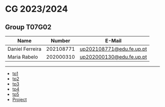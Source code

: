 # CG 2023/2024

## Group T07G02
| Name             | Number    | E-Mail             |
| ---------------- | --------- | ------------------ |
| Daniel Ferreira         | 202108771 | up202108771@edu.fe.up.pt                |
| Maria Rabelo         | 202000310 | up202000130@edu.fe.up.pt                |

----

  - [tp1](tp1/README.md)
  - [tp2](tp2/README.md)
  - [tp3](tp3/README.md)
  - [tp4](tp4/README.md)
  - [tp5](tp5/README.md)
  - [Project](project/README.md)

